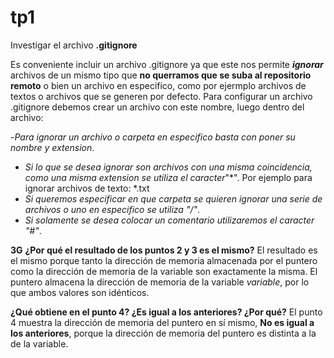 # tp1

Investigar el archivo **.gitignore**

Es conveniente incluir un archivo .gitignore ya que este nos permite **_ignorar_** archivos de un mismo tipo que **no querramos que se suba al repositorio remoto** o bien un archivo en especifico, como por ejermplo archivos de textos o archivos que se generen por defecto. Para configurar un archivo .gitignore debemos crear un archivo con este nombre, luego dentro del archivo:

-_Para ignorar un archivo o carpeta en especifico basta con poner su nombre y extension_.
- _Si lo que se desea ignorar son archivos con una misma coincidencia, como una misma extension se utiliza el caracter_"*".
Por ejemplo para ignorar archivos de texto: *.txt 
- _Si queremos especificar en que carpeta se quieren ignorar una serie de archivos o uno en especifico se utiliza "/"_.
- _Si solamente se desea colocar un comentario utilizaremos el caracter "#"_.

**3G** **¿Por qué el resultado de los puntos 2 y 3 es el mismo?**
   El resultado es el mismo porque tanto la dirección de memoria almacenada por el puntero como la dirección de memoria de la variable son exactamente la misma. El puntero almacena la dirección de memoria de la variable _variable_, por lo que ambos valores son idénticos.

 **¿Qué obtiene en el punto 4? ¿Es igual a los anteriores? ¿Por qué?**
   El punto 4 muestra la dirección de memoria del puntero en sí mismo, **No es igual a los anteriores**, porque la dirección de memoria del puntero es distinta a la de la variable. 
